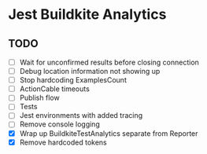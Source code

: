 # Jest Buildkite Analytics

## TODO

- [ ] Wait for unconfirmed results before closing connection
- [ ] Debug location information not showing up
- [ ] Stop hardcoding ExamplesCount
- [ ] ActionCable timeouts
- [ ] Publish flow
- [ ] Tests
- [ ] Jest environments with added tracing
- [ ] Remove console logging
- [x] Wrap up BuildkiteTestAnalytics separate from Reporter
- [x] Remove hardcoded tokens
